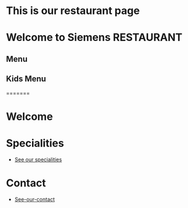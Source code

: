 # This is our restaurant page
# Welcome to Siemens RESTAURANT

## Menu
## Kids Menu
=======
# Welcome

# Specialities
- [See our specialities](specialities.md)

# Contact
- [See-our-contact](./contact.md)